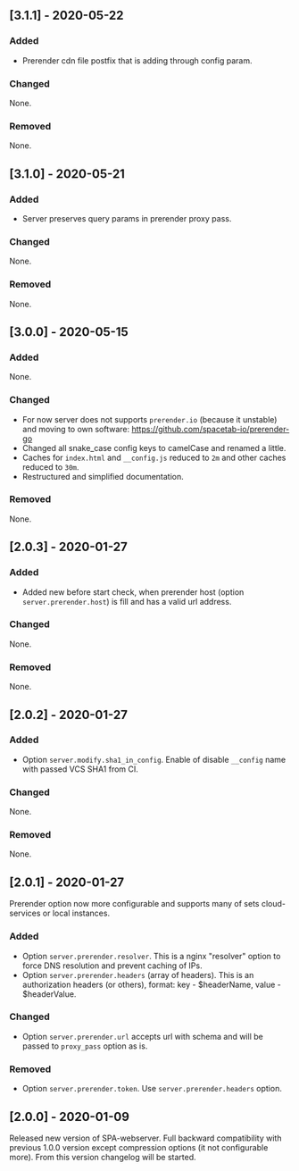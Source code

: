 ## [3.1.1] - 2020-05-22

### Added

* Prerender cdn file postfix that is adding through config param.

### Changed

None.

### Removed

None.

## [3.1.0] - 2020-05-21

### Added

* Server preserves query params in prerender proxy pass.

### Changed

None.

### Removed

None.

## [3.0.0] - 2020-05-15

### Added

None.

### Changed

* For now server does not supports `prerender.io` (because it unstable) and moving to own software: https://github.com/spacetab-io/prerender-go
* Changed all snake_case config keys to camelCase and renamed a little.
* Caches for `index.html` and `__config.js` reduced to `2m` and other caches reduced to `30m`.
* Restructured and simplified documentation.

### Removed

None.

## [2.0.3] - 2020-01-27

### Added

- Added new before start check, when prerender host (option `server.prerender.host`) is fill and has a valid url address.

### Changed

None.

### Removed

None.

## [2.0.2] - 2020-01-27

### Added

- Option `server.modify.sha1_in_config`. Enable of disable `__config` name with passed VCS SHA1 from CI.

### Changed

None.

### Removed

None.

## [2.0.1] - 2020-01-27

Prerender option now more configurable and supports many of sets
cloud-services or local instances.

### Added

- Option `server.prerender.resolver`. This is a nginx "resolver" option to force DNS resolution and prevent caching of IPs.
- Option `server.prerender.headers` (array of headers). This is an authorization headers (or others), format: key - $headerName, value - $headerValue.

### Changed

- Option `server.prerender.url` accepts url with schema and will be passed to `proxy_pass` option as is.

### Removed

- Option `server.prerender.token`. Use `server.prerender.headers` option.


## [2.0.0] - 2020-01-09

Released new version of SPA-webserver.
Full backward compatibility with previous 1.0.0 version except
compression options (it not configurable more). From this version
changelog will be started.

